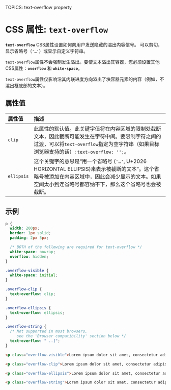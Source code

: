 TOPICS: text-overflow property

# CSS 属性: `text-overflow`

**`text-overflow`** CSS属性设置如何向用户发送隐藏的溢出内容信号。 可以剪切，显示省略号（`'…'`）或显示自定义字符串。

`text-overflow`属性不会强制发生溢出。要使文本溢出其容器，您必须设置其他CSS属性：**`overflow`** 和 **`white-space`**。

`text-overflow`属性仅影响沿其内联进度方向溢出了块容器元素的内容（例如，不溢出框底部的文本）。

## 属性值

| 属性值 | 描述 |
| :--- | :--- |
| `clip` | 此属性的默认值。此关键字值将在内容区域的限制处截断文本，因此截断可能发生在字符中间。要限制字符之间的过渡，可以将`text-overflow`指定为空字符串（如果目标浏览器支持的话）: `text-overflow: '';`。|
| `ellipsis` | 这个关键字的意思是“用一个省略号 (`'…'`, U+2026 HORIZONTAL ELLIPSIS)来表示被截断的文本”。这个省略号被添加在内容区域中，因此会减少显示的文本。如果空间太小到连省略号都容纳不下，那么这个省略号也会被截断。|

## 示例

```css
p {
  width: 200px;
  border: 1px solid;
  padding: 2px 5px;

  /* BOTH of the following are required for text-overflow */
  white-space: nowrap;
  overflow: hidden;
}

.overflow-visible {
  white-space: initial;
}

.overflow-clip {
  text-overflow: clip;
}

.overflow-ellipsis {
  text-overflow: ellipsis;
}

.overflow-string {
  /* Not supported in most browsers,
     see the 'Browser compatibility' section below */
  text-overflow: " ..]";
}
```

```html
<p class="overflow-visible">Lorem ipsum dolor sit amet, consectetur adipisicing elit.</p>

<p class="overflow-clip">Lorem ipsum dolor sit amet, consectetur adipisicing elit.</p>

<p class="overflow-ellipsis">Lorem ipsum dolor sit amet, consectetur adipisicing elit.</p>

<p class="overflow-string">Lorem ipsum dolor sit amet, consectetur adipisicing elit.</p>
```
